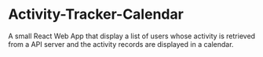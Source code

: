# Activity-Tracker-Calendar
A small React Web App that display a list of users whose activity is retrieved from a API server and the activity records are displayed in a calendar.
